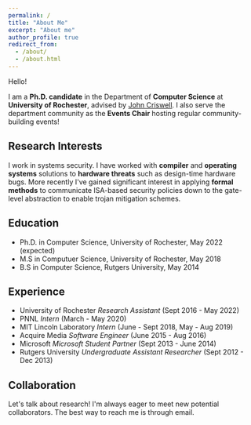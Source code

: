 ```yaml
---
permalink: /
title: "About Me"
excerpt: "About me"
author_profile: true
redirect_from: 
  - /about/
  - /about.html
---
```


Hello!

I am a **Ph.D. candidate** in the Department of **Computer Science** at  **University of Rochester**, advised by [John Criswell](https://www.cs.rochester.edu/u/criswell/ "John Criswell"). I also serve the department community as the **Events Chair** hosting regular community-building events!

## Research Interests
I work in systems security. I have worked with **compiler** and **operating systems** solutions to **hardware threats** such as design-time hardware bugs. More recently I've gained significant interest in applying **formal methods** to communicate ISA-based security policies down to the gate-level abstraction to enable trojan mitigation schemes. 

## Education
* Ph.D. in Computer Science, University of Rochester, May 2022 (expected)
* M.S in Computuer Science, University of Rochester, May 2018
* B.S in Computer Science, Rutgers University, May 2014

## Experience
* University of Rochester _Research Assistant_ (Sept 2016 - May 2022)
* PNNL _Intern_ (March - May 2020)
* MIT Lincoln Laboratory _Intern_ (June - Sept 2018, May - Aug 2019)
* Acquire Media _Software Engineer_ (June 2015 - Aug 2016)
* Microsoft _Microsoft Student Partner_ (Sept 2013 - June 2014)
* Rutgers University _Undergraduate Assistant Researcher_ (Sept 2012 - Dec 2013)

## Collaboration
Let's talk about research! I'm always eager to meet new potential collaborators. The best way to reach me is through email. 
